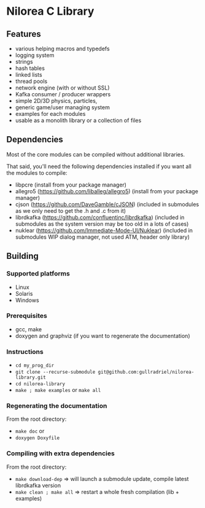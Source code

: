 # Nilorea C Library

## Features
- various helping macros and typedefs
- logging system
- strings
- hash tables
- linked lists
- thread pools
- network engine (with or without SSL)
- Kafka consumer / producer wrappers 
- simple 2D/3D physics, particles,
- generic game/user managing system
- examples for each modules 
- usable as a monolith library or a collection of files

## Dependencies
Most of the core modules can be compiled without additional libraries. 

That said, you'll need the following dependencies installed if you want all the modules to compile:
- libpcre (install from your package manager) 
- allegro5 (https://github.com/liballeg/allegro5) (install from your package manager)
- cjson (https://github.com/DaveGamble/cJSON) (included in submodules as we only need to get the .h and .c  from it)
- librdkafka (https://github.com/confluentinc/librdkafka)  (included in submodules as the system version may be too old in a lots of cases)
- nuklear (https://github.com/Immediate-Mode-UI/Nuklear) (included in submodules WIP dialog manager, not used ATM, header only library)

## Building

### Supported platforms
- Linux
- Solaris
- Windows

### Prerequisites
- gcc, make 
- doxygen and graphviz (if you want to regenerate the documentation)

### Instructions
- ```cd my_prog_dir```
- ```git clone --recurse-submodule git@github.com:gullradriel/nilorea-library.git```
- ```cd nilorea-library```
- ```make ; make examples``` or ```make all```
### Regenerating the documentation
From the root directory:
- ```make doc```
or 
- ```doxygen Doxyfile```

### Compiling with extra dependencies
From the root directory:
- ```make download-dep``` => will launch a submodule update, compile latest librdkafka version
- ```make clean ; make all``` => restart a whole fresh compilation (lib + examples) 
